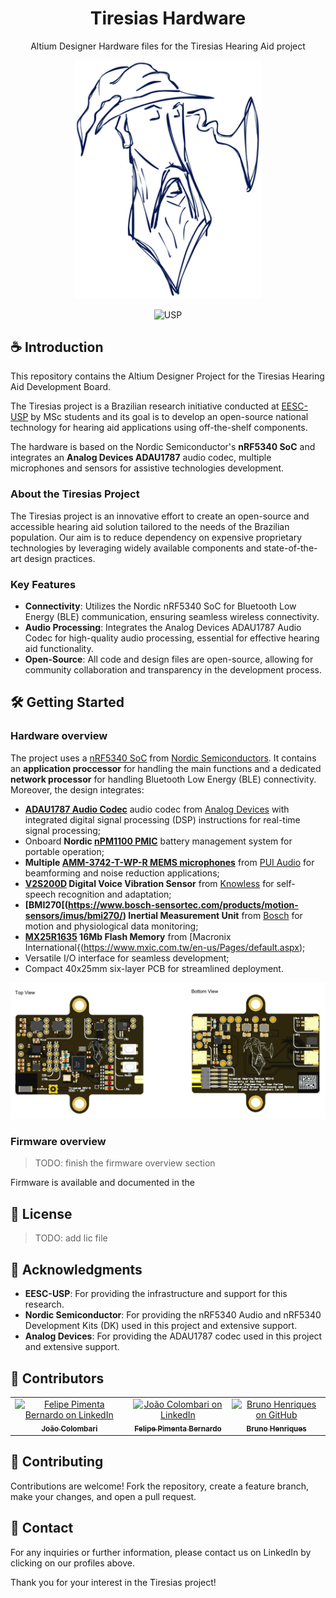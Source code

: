 <div align="center">
  <h1>Tiresias Hardware</h1>
   <p>Altium Designer Hardware files for the Tiresias Hearing Aid project </p>
</div>

<p align="center">
  <img src="tiresias_silk.png" width="300px">
</p>

<div align="center">
  <img src="https://img.shields.io/badge/research-EESC_USP-blue?style=for-the-badge" alt="USP">
</div>

## ☕️ Introduction

This repository contains the Altium Designer Project for the Tiresias Hearing Aid Development Board. 

The Tiresias project is a Brazilian research initiative conducted at [EESC-USP](https://www.eesc.usp.br/) by MSc students and its goal is to develop an open-source national technology for hearing aid applications using off-the-shelf components.

The hardware is based on the Nordic Semiconductor's **nRF5340 SoC** and integrates an **Analog Devices ADAU1787** audio codec, multiple microphones and sensors for assistive technologies development.

### About the Tiresias Project

The Tiresias project is an innovative effort to create an open-source and accessible hearing aid solution tailored to the needs of the Brazilian population. Our aim is to reduce dependency on expensive proprietary technologies by leveraging widely available components and state-of-the-art design practices.

### Key Features

- **Connectivity**: Utilizes the Nordic nRF5340 SoC for Bluetooth Low Energy (BLE) communication, ensuring seamless wireless connectivity.
- **Audio Processing**: Integrates the Analog Devices ADAU1787 Audio Codec for high-quality audio processing, essential for effective hearing aid functionality.
- **Open-Source**: All code and design files are open-source, allowing for community collaboration and transparency in the development process.

## 🛠️ Getting Started

### Hardware overview

The project uses a [nRF5340 SoC](https://www.nordicsemi.com/Products/nRF5340) from [Nordic Semiconductors](https://www.nordicsemi.com). It contains an **application proccessor** for handling the main functions and a dedicated **network processor** for handling Bluetooth Low Energy (BLE) connectivity. Moreover, the design integrates:

- **[ADAU1787 Audio Codec](https://www.analog.com/en/products/adau1787.html)**  audio codec from [Analog Devices](https://www.analog.com/en/index.html) with integrated digital signal processing (DSP) instructions for real-time signal processing;
- Onboard **Nordic [nPM1100 PMIC](https://www.nordicsemi.com/Products/nPM1100)** battery management system for portable operation;
-  **Multiple [AMM-3742-T-WP-R MEMS microphones](https://puiaudio.com/product/microphones/amm-3742-t-wp-r)** from [PUI Audio](https://puiaudio.com/) for beamforming and noise reduction applications;
-  **[V2S200D](https://www.mouser.com/datasheet/2/218/v2s200d_user_guide-3179748.pdf) Digital Voice Vibration Sensor** from [Knowless](https://www.knowles.com/) for self-speech recognition and adaptation; 
-  **[BMI270[(https://www.bosch-sensortec.com/products/motion-sensors/imus/bmi270/) Inertial Measurement Unit** from [Bosch](https://www.bosch-sensortec.com/) for motion and physiological data monitoring;
-  **[MX25R1635](https://www.mxic.com.tw/zh-tw/flash-memory-solutions/automotive/Pages/spec.aspx?p=MX25R1635F&m=Automotive&n=PM2744) 16Mb Flash Memory** from [Macronix International{(https://www.mxic.com.tw/en-us/Pages/default.aspx);
- Versatile I/O interface for seamless development;
- Compact 40x25mm six-layer PCB for streamlined deployment.

<p align="center">
  <img src="tiresias_render.PNG" width="1000px">
</p>

### Firmware overview

> TODO: finish the firmware overview section

Firmware is available and documented in the 

## 📝 License

> TODO: add lic file

## 📮 Acknowledgments

- **EESC-USP**: For providing the infrastructure and support for this research.
- **Nordic Semiconductor**: For providing the nRF5340 Audio and nRF5340 Development Kits (DK) used in this project and extensive support.
- **Analog Devices**: For providing the ADAU1787 codec used in this project and extensive support.

## 👥 Contributors

<table>
  <tr>
    <td align="center">
      <a href="https://www.linkedin.com/in/felipepimentab/">
        <img src="https://avatars.githubusercontent.com/u/105496210?v=4" width="100px;" alt="Felipe Pimenta Bernardo on LinkedIn"/><br>
        <sub>
          <b>João Colombari</b>
        </sub>
      </a>
    </td>
    <td align="center">
      <a href="https://www.linkedin.com/in/joaocolombari/">
        <img src="https://avatars.githubusercontent.com/u/80967474?v=4" width="100px;" alt="João Colombari on LinkedIn"/><br>
        <sub>
          <b>Felipe Pimenta Bernardo</b>
        </sub>
      </a>
    </td>
    <td align="center">
      <a href="https://github.com/brunochenriques">
        <img src="https://avatars.githubusercontent.com/u/182001139?v=4" width="100px;" alt="Bruno Henriques on GitHub"/><br>
        <sub>
          <b>Bruno Henriques</b>
        </sub>
      </a>
    </td>
  </tr>
</table>


## 🤝 Contributing

Contributions are welcome! Fork the repository, create a feature branch, make your changes, and open a pull request.

## 📩 Contact

For any inquiries or further information, please contact us on LinkedIn by clicking on our profiles above.

Thank you for your interest in the Tiresias project!

